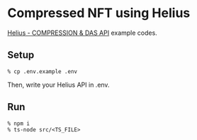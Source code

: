 # Compressed NFT using Helius
[Helius - COMPRESSION & DAS API](https://docs.helius.dev/compression-and-das-api/what-is-compression-on-solana) example codes.

## Setup
```
% cp .env.example .env
```

Then, write your Helius API in .env.

## Run
```
% npm i
% ts-node src/<TS_FILE>
```